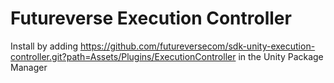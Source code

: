 # Futureverse Execution Controller

Install by adding https://github.com/futureversecom/sdk-unity-execution-controller.git?path=Assets/Plugins/ExecutionController in the Unity Package Manager
